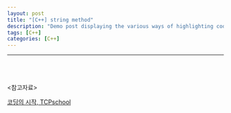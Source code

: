 ```yaml
---
layout: post
title: "[C++] string method"
description: "Demo post displaying the various ways of highlighting code in Markdown."
tags: [C++]
categories: [C++]
---
```

------------------------------------------------------------------------------------------------------------


<br/>
<br/>
<br/>
<참고자료><br/>

[코딩의 시작, TCPschool](http://tcpschool.com/cpp/cpp_string_stringMethod)
